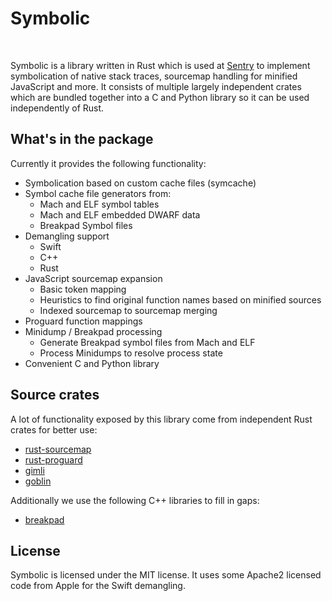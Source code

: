 # Symbolic

<a href="https://travis-ci.org/getsentry/symbolic"><img src="https://travis-ci.org/getsentry/symbolic.svg?branch=master" alt=""></a>
<a href="https://crates.io/crates/symbolic"><img src="https://img.shields.io/crates/v/symbolic.svg" alt=""></a>
<a href="https://pypi.python.org/pypi/Symbolic"><img src="https://img.shields.io/pypi/v/symbolic.svg" alt=""></a>
<a href="https://github.com/getsentry/symbolic/blob/master/LICENSE"><img src="https://img.shields.io/pypi/l/Symbolic.svg" alt=""></a>

Symbolic is a library written in Rust which is used at
[Sentry](https://sentry.io/) to implement symbolication of native stack traces,
sourcemap handling for minified JavaScript and more. It consists of multiple
largely independent crates which are bundled together into a C and Python
library so it can be used independently of Rust.

## What's in the package

Currently it provides the following functionality:

* Symbolication based on custom cache files (symcache)
* Symbol cache file generators from:
  * Mach and ELF symbol tables
  * Mach and ELF embedded DWARF data
  * Breakpad Symbol files
* Demangling support
  * Swift
  * C++
  * Rust
* JavaScript sourcemap expansion
  * Basic token mapping
  * Heuristics to find original function names based on minified sources
  * Indexed sourcemap to sourcemap merging
* Proguard function mappings
* Minidump / Breakpad processing
  * Generate Breakpad symbol files from Mach and ELF
  * Process Minidumps to resolve process state
* Convenient C and Python library

## Source crates

A lot of functionality exposed by this library come from independent Rust crates
for better use:

* [rust-sourcemap](https://github.com/getsentry/rust-sourcemap)
* [rust-proguard](https://github.com/getsentry/rust-proguard)
* [gimli](https://github.com/gimli-rs/gimli)
* [goblin](https://github.com/m4b/goblin)

Additionally we use the following C++ libraries to fill in gaps:

* [breakpad](https://chromium.googlesource.com/breakpad/breakpad/)

## License

Symbolic is licensed under the MIT license. It uses some Apache2 licensed code
from Apple for the Swift demangling.
